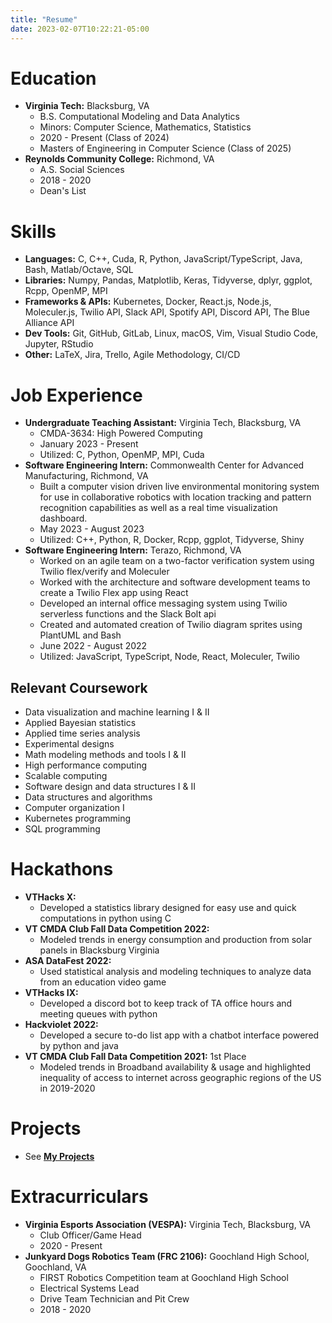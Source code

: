 ```yaml
---
title: "Resume"
date: 2023-02-07T10:22:21-05:00
---
```


# Education

* **Virginia Tech:** Blacksburg, VA
    * B.S. Computational Modeling and Data Analytics
    * Minors: Computer Science, Mathematics, Statistics 
    * 2020 - Present (Class of 2024)
    * Masters of Engineering in Computer Science (Class of 2025)
* **Reynolds Community College:** Richmond, VA
    * A.S. Social Sciences
    * 2018 - 2020
    * Dean's List


# Skills

* **Languages:** C, C++, Cuda, R, Python, JavaScript/TypeScript, Java, Bash, Matlab/Octave, SQL
* **Libraries:** Numpy, Pandas, Matplotlib, Keras, Tidyverse, dplyr, ggplot, Rcpp, OpenMP, MPI
* **Frameworks & APIs:** Kubernetes, Docker, React.js, Node.js, Moleculer.js, Twilio API, Slack API, Spotify API, Discord API, The Blue Alliance API  
* **Dev Tools:** Git, GitHub, GitLab, Linux, macOS, Vim, Visual Studio Code, Jupyter, RStudio
* **Other:** LaTeX, Jira, Trello, Agile Methodology, CI/CD


# Job Experience

* **Undergraduate Teaching Assistant:** Virginia Tech, Blacksburg, VA
    * CMDA-3634: High Powered Computing
    * January 2023 - Present
    * Utilized: C, Python, OpenMP, MPI, Cuda
* **Software Engineering Intern:** Commonwealth Center for Advanced Manufacturing, Richmond, VA
    * Built a computer vision driven live environmental monitoring system for use in collaborative robotics with location tracking and pattern recognition capabilities as well as a real time visualization dashboard.
    * May 2023 - August 2023
    * Utilized: C++, Python, R, Docker, Rcpp, ggplot, Tidyverse, Shiny
* **Software Engineering Intern:** Terazo, Richmond, VA
    * Worked on an agile team on a two-factor verification system using Twilio flex/verify and Moleculer
    * Worked with the architecture and software development teams to create a Twilio Flex app using React 
    * Developed an internal office messaging system using Twilio serverless functions and the Slack Bolt api
    * Created and automated creation of Twilio diagram sprites using PlantUML and Bash
    * June 2022 - August 2022
    * Utilized: JavaScript, TypeScript, Node, React, Moleculer, Twilio


## Relevant Coursework

* Data visualization and machine learning I & II
* Applied Bayesian statistics
* Applied time series analysis
* Experimental designs
* Math modeling methods and tools I & II
* High performance computing
* Scalable computing
* Software design and data structures I & II
* Data structures and algorithms
* Computer organization I
* Kubernetes programming
* SQL programming


# Hackathons
* **VTHacks X:**
    * Developed a statistics library designed for easy use and quick computations in python using C
* **VT CMDA Club Fall Data Competition 2022:**
    * Modeled trends in energy consumption and production from solar panels in Blacksburg Virginia
* **ASA DataFest 2022:**
    * Used statistical analysis and modeling techniques to analyze data from an education video game
* **VTHacks IX:**
    * Developed a discord bot to keep track of TA office hours and meeting queues with python
* **Hackviolet 2022:**
    * Developed a secure to-do list app with a chatbot interface powered by python and java
* **VT CMDA Club Fall Data Competition 2021:** 1st Place
    * Modeled trends in Broadband availability & usage and highlighted inequality of access to internet across geographic regions of the US in 2019-2020

# Projects
* See **[My Projects](/projects)**

# Extracurriculars
* **Virginia Esports Association (VESPA):** Virginia Tech, Blacksburg, VA
    * Club Officer/Game Head
    * 2020 - Present
* **Junkyard Dogs Robotics Team (FRC 2106):** Goochland High School, Goochland, VA
    * FIRST Robotics Competition team at Goochland High School
    * Electrical Systems Lead
    * Drive Team Technician and Pit Crew
    * 2018 - 2020

